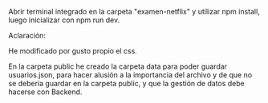 Abrir terminal integrado en la carpeta "examen-netflix" y utilizar npm install, luego inicializar con npm run dev.

Aclaración: 

He modificado por gusto propio el css.

En la carpeta public he creado la carpeta data para poder guardar usuarios.json, para hacer alusión a la importancia del archivo y de que no se debería guardar en la carpeta public, y que la gestión de datos debe hacerse con Backend.